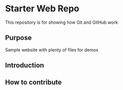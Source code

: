 # Starter Web Repo

This repository is for showing how Git and GitHub work

## Purpose

Sample website with plenty of files for demos

## Introduction



## How to contribute

